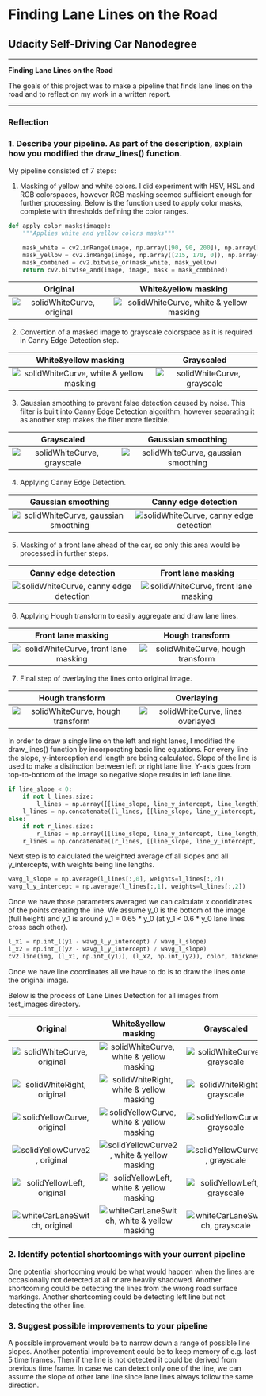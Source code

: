 # **Finding Lane Lines on the Road** 

## Udacity Self-Driving Car Nanodegree

---

**Finding Lane Lines on the Road**

The goals of this project was to make a pipeline that finds lane lines on the road and to reflect on my work in a written report.

[//]: # (Image References)

[image0_origin]: ./test_images/solidWhiteCurve.jpg "solidWhiteCurve, original"
[image1_origin]: ./test_images/solidWhiteRight.jpg "solidWhiteRight, original"
[image2_origin]: ./test_images/solidYellowCurve.jpg "solidYellowCurve, original"
[image3_origin]: ./test_images/solidYellowCurve2.jpg "solidYellowCurve2, original"
[image4_origin]: ./test_images/solidYellowLeft.jpg "solidYellowLeft, original"
[image5_origin]: ./test_images/whiteCarLaneSwitch.jpg "whiteCarLaneSwitch, original"

[image0_mask_wy]: ./test_images_output/00_mask_white_yellow/solidWhiteCurve.jpg "solidWhiteCurve, white & yellow masking"
[image1_mask_wy]: ./test_images_output/00_mask_white_yellow/solidWhiteRight.jpg "solidWhiteRight, white & yellow masking"
[image2_mask_wy]: ./test_images_output/00_mask_white_yellow/solidYellowCurve.jpg "solidYellowCurve, white & yellow masking"
[image3_mask_wy]: ./test_images_output/00_mask_white_yellow/solidYellowCurve2.jpg "solidYellowCurve2, white & yellow masking"
[image4_mask_wy]: ./test_images_output/00_mask_white_yellow/solidYellowLeft.jpg "solidYellowLeft, white & yellow masking"
[image5_mask_wy]: ./test_images_output/00_mask_white_yellow/whiteCarLaneSwitch.jpg "whiteCarLaneSwitch, white & yellow masking"

[image0_gray]: ./test_images_output/01_grayscale/solidWhiteCurve.jpg "solidWhiteCurve, grayscale"
[image1_gray]: ./test_images_output/01_grayscale/solidWhiteRight.jpg "solidWhiteRight, grayscale"
[image2_gray]: ./test_images_output/01_grayscale/solidYellowCurve.jpg "solidYellowCurve, grayscale"
[image3_gray]: ./test_images_output/01_grayscale/solidYellowCurve2.jpg "solidYellowCurve2, grayscale"
[image4_gray]: ./test_images_output/01_grayscale/solidYellowLeft.jpg "solidYellowLeft, grayscale"
[image5_gray]: ./test_images_output/01_grayscale/whiteCarLaneSwitch.jpg "whiteCarLaneSwitch, grayscale"

[image0_gauss]: ./test_images_output/02_gaussian_smoothing/solidWhiteCurve.jpg "solidWhiteCurve, gaussian smoothing"
[image1_gauss]: ./test_images_output/02_gaussian_smoothing/solidWhiteRight.jpg "solidWhiteRight, gaussian smoothing"
[image2_gauss]: ./test_images_output/02_gaussian_smoothing/solidYellowCurve.jpg "solidYellowCurve, gaussian smoothing"
[image3_gauss]: ./test_images_output/02_gaussian_smoothing/solidYellowCurve2.jpg "solidYellowCurve2, gaussian smoothing"
[image4_gauss]: ./test_images_output/02_gaussian_smoothing/solidYellowLeft.jpg "solidYellowLeft, gaussian smoothing"
[image5_gauss]: ./test_images_output/02_gaussian_smoothing/whiteCarLaneSwitch.jpg "whiteCarLaneSwitch, gaussian smoothing"

[image0_canny]: ./test_images_output/03_canny_edge_detection/solidWhiteCurve.jpg "solidWhiteCurve, canny edge detection"
[image1_canny]: ./test_images_output/03_canny_edge_detection/solidWhiteRight.jpg "solidWhiteRight, canny edge detection"
[image2_canny]: ./test_images_output/03_canny_edge_detection/solidYellowCurve.jpg "solidYellowCurve, canny edge detection"
[image3_canny]: ./test_images_output/03_canny_edge_detection/solidYellowCurve2.jpg "solidYellowCurve2, canny edge detection"
[image4_canny]: ./test_images_output/03_canny_edge_detection/solidYellowLeft.jpg "solidYellowLeft, canny edge detection"
[image5_canny]: ./test_images_output/03_canny_edge_detection/whiteCarLaneSwitch.jpg "whiteCarLaneSwitch, canny edge detection"

[image0_mask_fl]: ./test_images_output/04_mask_front_lane/solidWhiteCurve.jpg "solidWhiteCurve, front lane masking"
[image1_mask_fl]: ./test_images_output/04_mask_front_lane/solidWhiteRight.jpg "solidWhiteRight, front lane masking"
[image2_mask_fl]: ./test_images_output/04_mask_front_lane/solidYellowCurve.jpg "solidYellowCurve, front lane masking"
[image3_mask_fl]: ./test_images_output/04_mask_front_lane/solidYellowCurve2.jpg "solidYellowCurve2, front lane masking"
[image4_mask_fl]: ./test_images_output/04_mask_front_lane/solidYellowLeft.jpg "solidYellowLeft, front lane masking"
[image5_mask_fl]: ./test_images_output/04_mask_front_lane/whiteCarLaneSwitch.jpg "whiteCarLaneSwitch, front lane masking"

[image0_hough]: ./test_images_output/05_hough_transform/solidWhiteCurve.jpg "solidWhiteCurve, hough transform"
[image1_hough]: ./test_images_output/05_hough_transform/solidWhiteRight.jpg "solidWhiteRight, hough transform"
[image2_hough]: ./test_images_output/05_hough_transform/solidYellowCurve.jpg "solidYellowCurve, hough transform"
[image3_hough]: ./test_images_output/05_hough_transform/solidYellowCurve2.jpg "solidYellowCurve2, hough transform"
[image4_hough]: ./test_images_output/05_hough_transform/solidYellowLeft.jpg "solidYellowLeft, hough transform"
[image5_hough]: ./test_images_output/05_hough_transform/whiteCarLaneSwitch.jpg "whiteCarLaneSwitch, hough transform"

[image0_weight]: ./test_images_output/06_weighted/solidWhiteCurve.jpg "solidWhiteCurve, lines overlayed"
[image1_weight]: ./test_images_output/06_weighted/solidWhiteRight.jpg "solidWhiteRight, lines overlayed"
[image2_weight]: ./test_images_output/06_weighted/solidYellowCurve.jpg "solidYellowCurve, lines overlayed"
[image3_weight]: ./test_images_output/06_weighted/solidYellowCurve2.jpg "solidYellowCurve2, lines overlayed"
[image4_weight]: ./test_images_output/06_weighted/solidYellowLeft.jpg "solidYellowLeft, lines overlayed"
[image5_weight]: ./test_images_output/06_weighted/whiteCarLaneSwitch.jpg "whiteCarLaneSwitch, lines overlayed"

---

### Reflection

### 1. Describe your pipeline. As part of the description, explain how you modified the draw_lines() function.

My pipeline consisted of 7 steps:
1. Masking of yellow and white colors. I did experiment with HSV, HSL and RGB colorspaces, however RGB masking seemed sufficient enough for further processing.
    Below is the function used to apply color masks, complete with thresholds defining the color ranges.
    
```python
def apply_color_masks(image):
    """Applies white and yellow colors masks"""

    mask_white = cv2.inRange(image, np.array([90, 90, 200]), np.array([255, 255, 255]))
    mask_yellow = cv2.inRange(image, np.array([215, 170, 0]), np.array([255, 255, 180]))
    mask_combined = cv2.bitwise_or(mask_white, mask_yellow)
    return cv2.bitwise_and(image, image, mask = mask_combined)
```
Original | White&yellow masking
:---:|:---:
![][image0_origin] | ![][image0_mask_wy]

2. Convertion of a masked image to grayscale colorspace as it is required in Canny Edge Detection step.

White&yellow masking | Grayscaled
:---:|:---:
![][image0_mask_wy] | ![][image0_gray]

3. Gaussian smoothing to prevent false detection caused by noise. This filter is built into Canny Edge Detection algorithm, however separating it as another step makes the filter more flexible.

Grayscaled | Gaussian smoothing
:---:|:---:
![][image0_gray] | ![][image0_gauss]

4. Applying Canny Edge Detection.

Gaussian smoothing | Canny edge detection
:---:|:---:
![][image0_gauss] | ![][image0_canny]

5. Masking of a front lane ahead of the car, so only this area would be processed in further steps.

Canny edge detection | Front lane masking
:---:|:---:
![][image0_canny] | ![][image0_mask_fl]

6. Applying Hough transform to easily aggregate and draw lane lines.

Front lane masking | Hough transform
:---:|:---:
![][image0_mask_fl] | ![][image0_hough]

7. Final step of overlaying the lines onto original image.

Hough transform | Overlaying
:---:|:---:
![][image0_hough] | ![][image0_weight]


In order to draw a single line on the left and right lanes, I modified the draw_lines() function by incorporating basic line equations. For every line the slope, y-interception and length are being calculated. Slope of the line is used to make a distinction between left or right lane line. Y-axis goes from top-to-bottom of the image so negative slope results in left lane line.
```python
if line_slope < 0:
    if not l_lines.size:
        l_lines = np.array([[line_slope, line_y_intercept, line_length]])
    l_lines = np.concatenate((l_lines, [[line_slope, line_y_intercept, line_length]]), axis = 0)
else:
    if not r_lines.size:
        r_lines = np.array([[line_slope, line_y_intercept, line_length]])
    r_lines = np.concatenate((r_lines, [[line_slope, line_y_intercept, line_length]]), axis = 0)
```
Next step is to calculated the weighted average of all slopes and all y_intercepts, with weights being line lengths.
```python
wavg_l_slope = np.average(l_lines[:,0], weights=l_lines[:,2])
wavg_l_y_intercept = np.average(l_lines[:,1], weights=l_lines[:,2])
```
Once we have those parameters averaged we can calculate x cooridinates of the points creating the line. We assume y_0 is the bottom of the image (full height) and y_1 is around y_1 = 0.65 * y_0 (at y_1 < 0.6 * y_0 lane lines cross each other).
```python
l_x1 = np.int_((y1 - wavg_l_y_intercept) / wavg_l_slope)
l_x2 = np.int_((y2 - wavg_l_y_intercept) / wavg_l_slope)
cv2.line(img, (l_x1, np.int_(y1)), (l_x2, np.int_(y2)), color, thickness)
```
Once we have line coordinates all we have to do is to draw the lines onte the original image.

Below is the process of Lane Lines Detection for all images from test_images directory.

Original | White&yellow masking | Grayscaled | Gaussian smoothing | Canny edge detection | Front lane masking | Hough transform | Overlaying
:---:|:---:|:---:|:---:|:---:|:---:|:---:|:---:
![][image0_origin] | ![][image0_mask_wy] | ![][image0_gray] | ![][image0_gauss] | ![][image0_canny] | ![][image0_mask_fl] | ![][image0_hough] | ![][image0_weight]
![][image1_origin] | ![][image1_mask_wy] | ![][image1_gray] | ![][image1_gauss] | ![][image1_canny] | ![][image1_mask_fl] | ![][image1_hough] | ![][image1_weight]
![][image2_origin] | ![][image2_mask_wy] | ![][image2_gray] | ![][image2_gauss] | ![][image2_canny] | ![][image2_mask_fl] | ![][image2_hough] | ![][image2_weight]
![][image3_origin] | ![][image3_mask_wy] | ![][image3_gray] | ![][image3_gauss] | ![][image3_canny] | ![][image3_mask_fl] | ![][image3_hough] | ![][image3_weight]
![][image4_origin] | ![][image4_mask_wy] | ![][image4_gray] | ![][image4_gauss] | ![][image4_canny] | ![][image4_mask_fl] | ![][image4_hough] | ![][image4_weight]
![][image5_origin] | ![][image5_mask_wy] | ![][image5_gray] | ![][image5_gauss] | ![][image5_canny] | ![][image5_mask_fl] | ![][image5_hough] | ![][image5_weight]


### 2. Identify potential shortcomings with your current pipeline


One potential shortcoming would be what would happen when the lines are occasionally not detected at all or are heavily shadowed. Another shortcoming could be detecting the lines from the wrong road surface markings. Another shortcoming could be detecting left line but not detecting the other line.


### 3. Suggest possible improvements to your pipeline

A possible improvement would be to narrow down a range of possible line slopes. Another potential improvement could be to keep memory of e.g. last 5 time frames. Then if the line is not detected it could be derived from previous time frame. In case we can detect only one of the line, we can assume the slope of other lane line since lane lines always follow the same direction.